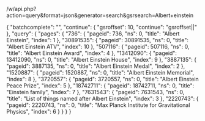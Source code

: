 
/w/api.php?action=query&format=json&generator=search&gsrsearch=Albert+einstein

{
    "batchcomplete": "",
    "continue": {
        "gsroffset": 10,
        "continue": "gsroffset||"
    },
    "query": {
        "pages": {
            "736": {
                "pageid": 736,
                "ns": 0,
                "title": "Albert Einstein",
                "index": 1
            },
            "30891535": {
                "pageid": 30891535,
                "ns": 0,
                "title": "Albert Einstein ATV",
                "index": 10
            },
            "507116": {
                "pageid": 507116,
                "ns": 0,
                "title": "Albert Einstein Award",
                "index": 4
            },
            "13412090": {
                "pageid": 13412090,
                "ns": 0,
                "title": "Albert Einstein House",
                "index": 9
            },
            "3887135": {
                "pageid": 3887135,
                "ns": 0,
                "title": "Albert Einstein Medal",
                "index": 2
            },
            "1520887": {
                "pageid": 1520887,
                "ns": 0,
                "title": "Albert Einstein Memorial",
                "index": 8
            },
            "3720557": {
                "pageid": 3720557,
                "ns": 0,
                "title": "Albert Einstein Peace Prize",
                "index": 5
            },
            "18742711": {
                "pageid": 18742711,
                "ns": 0,
                "title": "Einstein family",
                "index": 7
            },
            "7631543": {
                "pageid": 7631543,
                "ns": 0,
                "title": "List of things named after Albert Einstein",
                "index": 3
            },
            "2220743": {
                "pageid": 2220743,
                "ns": 0,
                "title": "Max Planck Institute for Gravitational Physics",
                "index": 6
            }
        }
    }
}
